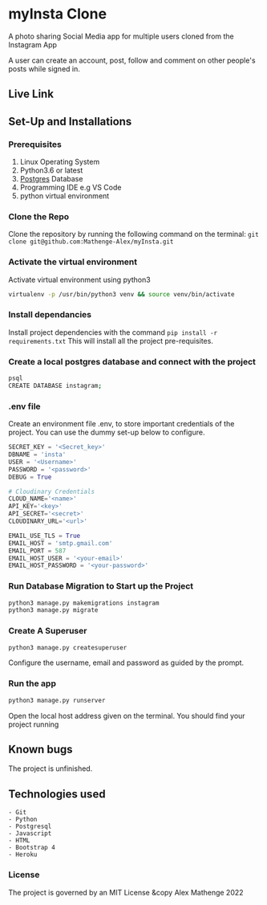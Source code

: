 # myInsta Clone
A photo sharing Social Media app for multiple users cloned from the Instagram App

A user can create an account, post, follow and comment on other people's posts while signed in.

## Live Link



## Set-Up and Installations

### Prerequisites
1. Linux Operating System
2. Python3.6 or latest
3. [Postgres](https://www.postgresql.org/download/) Database
4. Programming IDE e.g VS Code
5. python virtual environment

### Clone the Repo
Clone the repository by running the following command on the terminal:
`git clone git@github.com:Mathenge-Alex/myInsta.git`

### Activate the virtual environment
Activate virtual environment using python3
```bash
virtualenv -p /usr/bin/python3 venv && source venv/bin/activate
```

### Install dependancies
Install project dependencies with the command
`pip install -r requirements.txt`
This will install all the project pre-requisites.

### Create a local postgres database and connect with the project
```bash
psql
CREATE DATABASE instagram;
```
### .env file
Create an environment file .env, to store important credentials of the project. You can use the dummy set-up below to configure.
```python
SECRET_KEY = '<Secret_key>'
DBNAME = 'insta'
USER = '<Username>'
PASSWORD = '<password>'
DEBUG = True

# Cloudinary Credentials
CLOUD_NAME='<name>'
API_KEY='<key>'
API_SECRET='<secret>'
CLOUDINARY_URL='<url>'

EMAIL_USE_TLS = True
EMAIL_HOST = 'smtp.gmail.com'
EMAIL_PORT = 587
EMAIL_HOST_USER = '<your-email>'
EMAIL_HOST_PASSWORD = '<your-password>'
```
### Run Database Migration to Start up the Project
```bash
python3 manage.py makemigrations instagram
python3 manage.py migrate
```

### Create A Superuser
```bash
python3 manage.py createsuperuser
```
Configure the username, email and password as guided by the prompt.


### Run the app
```bash
python3 manage.py runserver
```
Open the local host address given on the terminal.
You should find your project running

## Known bugs
The project is unfinished.

## Technologies used
    - Git
    - Python
    - Postgresql
    - Javascript
    - HTML
    - Bootstrap 4
    - Heroku

### License
The project is governed by an MIT License
&copy Alex Mathenge 2022

